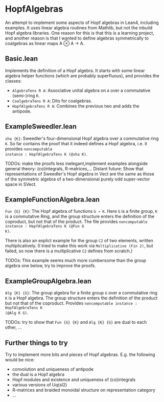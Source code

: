 # HopfAlgebras
An attempt to implement some aspects of Hopf algebras in Lean4, including examples. It uses linear algebra routines from Mathlib, but not the inbuild Hopf algebra libraries. One reason for this is that this is a learning project, and another reason is that I wanted to define algebras symmetrically to coalgebras as linear maps A ⊗ A → A. 

## Basic.lean

Implements the definition of a Hopf algebra. It starts with some linear algebra helper functions (which are probably superfluous), and provides the classes:
- <code>AlgebraTens R A</code>: Associative unital algebra on `A` over a commutative (semi-)ring `R`.
- <code>CoalgebraTens R A</code>: Dito for coalgebras.
- <code>HopfAlgebraTens R A</code>: Combines the previous two and adds the antipode.

## ExampleSweedler.lean

`sha {K}`: Sweedler's four-dimensional Hopf algebra over a commutative ring `K`. So far contains the proof that it indeed defines a Hopf algebra, i.e. it provides <code>noncomputable instance : HopfAlgebraTens K (@sha K)</code>.

TODOs: make the proofs less inelegant,implement examples alongside general theory: (co)integrals, R-matrices,... Distant future: Show that representations of Sweedler's Hopf algebra in Vect are the same as those of the symmetric algebra of a two-dimensional purely odd super-vector space in SVect.

## ExampleFunctionAlgebra.lean

`Fun {G} {K}`: The Hopf algebra of functions `G → K`. 
Here `G` is a finite group, `K` is a commutative Ring, and the group structure enters the definition of the coproduct, but not that of the product. The file provides <code>noncomputable instance : HopfAlgebraTens K (@Fun G K)</code>.

There is also an explict example for the group `C2` of two elements, written multiplicatively. (I tried to make this work via `Multiplicative (Fin 2)`, but failed, so now there is a multiplicative `C2` defines from scratch.)

TODOs: This example seems much more cumbersome than the group algebra one below, try to improve the proofs.

## ExampleGroupAlgebra.lean

`Alg {K} {G}`: The group algebra for a finite group `G` over a commutative ring `K` is a Hopf algebra. The group structure enters the definition of the product but not that of the coproduct. Provides <code>noncomputable instance : HopfAlgebraTens K (@Alg K G)</code>.

TODOs: try to show that `Fun {G} {K}` and `Alg {K} {G}` are dual to each other, ...

## Further things to try

Try to implement more bits and pieces of Hopf algebras. E.g. the following would be nice: 
- convolution and uniqueness of antipode
- the dual is a Hopf algebra
- Hopf modules and existence and uniqueness of (co)integrals
- various versions of Uq(sl2)
- R-matrices and braided monoidal structure on representation category
- ...